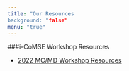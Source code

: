 ```yaml
---
title: "Our Resources
background: "false"
menu: "true"
---
```


###i-CoMSE Workshop Resources
 - [2022 MC/MD Workshop Resources](https://github.com/icomse/mcmd_summer_2022)
